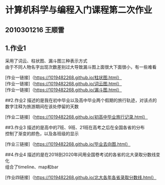 # 计算机科学与编程入门课程第二次作业
## 2010301216 王顺雷
## 1.作业1
采用了词云、柱状图、漏斗图三种表示方式  
由于不同人物名字出现次数差别过大导致漏斗图上面很大下面很小，有一些难看

[作业一链接]（https://1019482268.github.io/柱状图.html）  
[作业一链接]（https://1019482268.github.io/词云图.html）  
[作业一链接]（https://1019482268.github.io/漏斗图.html）

##2.作业2
描述的是我在初中毕业以及高中毕业两个假期的旅行轨迹，对该点的数字注释为旅游期间在该处停留的天数

[作业二链接]（https://1019482268.github.io/初高中毕业旅行记录.html）

##3.作业3
描述的是高中的7班、9班、21班在高考之后在全国各省的分布  
控制了渐变的颜色，以及各班级的显示

[作业三链接]（https://1019482268.github.io/毕业去向图.html）

##4.作业4
描述的是在2018到2020年间用全国卷考试的各省的北大录取分数线变化  
组合了timeline、map和bar

[作业四链接]（https://1019482268.github.io/北大各年各省录取分数线.html）


